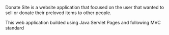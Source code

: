 Donate Site is a website application that focused on the user that wanted to sell or donate their preloved items to other people.

This web application builded using Java Servlet Pages and following MVC standard
